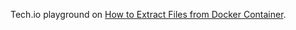 Tech.io playground on [How to Extract Files from Docker Container](https://tech.io/playgrounds/131173/how-to-extract-files-from-docker-container).

